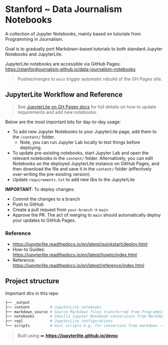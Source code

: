 # Stanford ~ Data Journalism Notebooks

A collection of Jupyter Notebooks, mainly based on tutorials from Programming in Journalism.

Goal is to gradually port Markdown-based tutorials to both standard Jupyter Notebooks and JupyterLite.

JupyterLite notebooks are accessible via GitHub Pages: https://stanfordjournalism.github.io/data-journalism-notebooks

> Pushes/merges to `main` trigger automatic rebuild of the GH Pages site.

## JupyterLite Workflow and Reference

> See [JupyterLite on GH Pages docs](https://jupyterlite.readthedocs.io/en/latest/quickstart/deploy.html)
> for full details on how to update requirements and add new notebooks.

Below are the most important bits for day-to-day usage:

- To add new Jupyter Notebooks to your JupyterLite page, add them to the `/content/` folder.
  - Note, you can run Jupyter Lab locally to test things before deploying.
- To update pre-existing notebooks, start Jupyter Lab and open the relevant notebooks in the `content/` folder. Alternatively, you can edit Notebooks on the deployed JupyterLite instance on GitHub Pages, and then download the file and save it in the `content/` folder (effectively over-writing the pre-existing version).
- Update `requirements.txt` to add new libs to the JupyterLite

**IMPORTANT**: To deploy changes:

- Commit the changes to a branch
- Push to GitHub
- Create a pull request from `your-branch` -> `main`
- Approve the PR. The act of merging to `main` should automatically
  deploy your updates to GitHub Pages.

### Reference

- https://jupyterlite.readthedocs.io/en/latest/quickstart/deploy.html
- How-to Guides: https://jupyterlite.readthedocs.io/en/latest/howto/index.html
- Reference: https://jupyterlite.readthedocs.io/en/latest/reference/index.html


## Project structure

Important dirs in this repo

```bash
├── _output
├── content         # JupyterLite notebooks
├── markdown_source # Source Markdown files transferred from Programming in Journalism
├── notebooks       # Vanilla Jupyter Notebook conversions from Markdown (ie non-JupyterLite)
├── repl            # JupyterLite configurations
└── scripts         # misc scripts e.g. for conversion from markdown -> jupyter
```



> Built using ➡️ **https://jupyterlite.github.io/demo**
